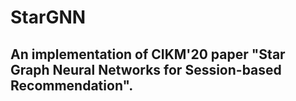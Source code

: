 # StarGNN

## An implementation of CIKM'20 paper "Star Graph Neural Networks for Session-based Recommendation".

